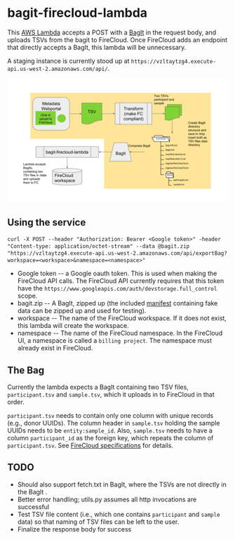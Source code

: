 # bagit-firecloud-lambda

This  [AWS Lambda](https://aws.amazon.com/lambda/) accepts a POST with a  [BagIt](https://en.wikipedia.org/wiki/BagIt) in the request body, and uploads TSVs from the bagit to FireCloud. Once FireCloud adds an endpoint that directly accepts a BagIt, this lambda will be unnecessary.

A staging instance is currently stood up at `https://vzltaytzg4.execute-api.us-west-2.amazonaws.com/api/`.

![alt text](diagram.svg "schematic flow representation")

## Using the service

```
curl -X POST --header "Authorization: Bearer <Google token>" -header "Content-type: application/octet-stream" --data @bagit.zip "https://vzltaytzg4.execute-api.us-west-2.amazonaws.com/api/exportBag?workspace=<workspace>&namespace=<namespace>" 
```

* Google token -- a Google oauth token. This is used when making the FireCloud API calls. The FireCloud API currently
requires that this token have the `https://www.googleapis.com/auth/devstorage.full_control` scope.
* bagit.zip -- A BagIt, zipped up (the included [manifest](example_BagIt/manifest) containing fake data can be zipped up and used for testing).
* workspace -- The name of the FireCloud workspace. If it does not exist, this lambda will create the workspace.
* namespace -- The name of the FireCloud namespace. In the FireCloud UI, a namespace is called a `billing project`.
The namespace must already exist in FireCloud.

## The Bag

Currently the lambda expects a BagIt containing two TSV files, `participant.tsv` and `sample.tsv`, which it  uploads in to FireCloud in that order. 

`participant.tsv` needs to contain only one column with unique records (e.g., donor UUIDs). The column header in `sample.tsv` holding the sample UUIDs needs to be `entity:sample_id`. Also, `sample.tsv` needs to have a column `participant_id` as the foreign key, which repeats the column of `participant.tsv`. See [FireCloud specifications](https://software.broadinstitute.org/firecloud/documentation/article?id=10954) for details.

## TODO

* Should also support fetch.txt in BagIt, where the TSVs are not directly in the BagIt .
* Better error handling; utils.py assumes all http invocations are successful 
* Test TSV file content (i.e., which one contains `participant` and `sample` data) so that naming of TSV files can be left to the user. 
* Finalize the response body for success
